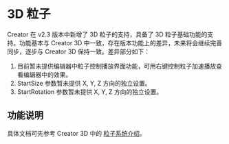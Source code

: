 # 3D 粒子

Creator 在 v2.3 版本中新增了 3D 粒子的支持，具备了 3D 粒子基础功能的支持。功能基本与 Creator 3D 中一致，存在版本功能上的差异，未来将会继续完善同步，逐步与 Creator 3D 保持一致。差异部分如下：

1. 目前暂未提供编辑器中粒子控制播放界面功能，可用右键控制粒子加速播放查看编辑器中的效果。
2. StartSize 参数暂未提供 X, Y, Z 方向的独立设置。
3. StartRotation 参数暂未提供 X, Y, Z 方向的独立设置。

## 功能说明

具体文档可先参考 Creator 3D 中的 [粒子系统介绍](https://docs.cocos.com/creator3d/manual/zh/particle-system/module.html)。
